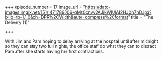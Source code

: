 +++
episode_number = 17
image_url = "https://dato-images.imgix.net/151/1471789006-qMz0cnvv2AJjkWIUlAI2HJOh7hD.jpg?ixlib=rb-1.1.0&ch=DPR%2CWidth&auto=compress%2Cformat"
title = "The Delivery (1)"

+++

With Jim and Pam hoping to delay arriving at the hospital until after midnight so they can stay two full nights, the office staff do what they can to distract Pam after she starts having her first contractions.